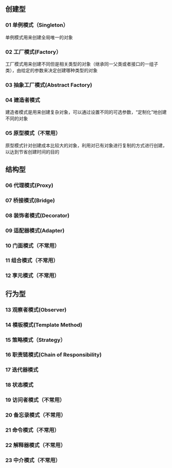## 创建型

### 01 单例模式（Singleton）
单例模式用来创建全局唯一的对象

### 02 工厂模式(Factory）
工厂模式用来创建不同但是相关类型的对象（继承同一父类或者接口的一组子类），由给定的参数来决定创建哪种类型的对象

### 03 抽象工厂模式(Abstract Factory)

### 04 建造者模式
建造者模式是用来创建复杂对象，可以通过设置不同的可选参数，“定制化”地创建不同的对象

### 05 原型模式（不常用）
原型模式针对创建成本比较大的对象，利用对已有对象进行复制的方式进行创建，以达到节省创建时间的目的

## 结构型

### 06 代理模式(Proxy)

### 07 桥接模式(Bridge)

### 08 装饰者模式(Decorator)

### 09 适配器模式(Adapter)

### 10 门面模式（不常用）

### 11 组合模式（不常用）

### 12 享元模式（不常用）

## 行为型

### 13 观察者模式(Observer)

### 14 模板模式(Template Method)

### 15 策略模式（Strategy）

### 16 职责链模式(Chain of Responsibility)

### 17 迭代器模式

### 18 状态模式

### 19 访问者模式（不常用）

### 20 备忘录模式（不常用）

### 21 命令模式（不常用）

### 22 解释器模式（不常用）

### 23 中介模式（不常用）
